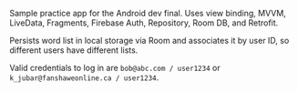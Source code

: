 Sample practice app for the Android dev final.
Uses view binding, MVVM, LiveData, Fragments, Firebase Auth, Repository, Room DB, and Retrofit.

Persists word list in local storage via Room and associates it by user ID, so different users have different lists.

Valid credentials to log in are `bob@abc.com / user1234` or `k_jubar@fanshaweonline.ca / user1234`.
